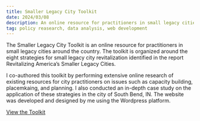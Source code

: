 ```yaml
---
title: Smaller Legacy City Toolkit
date: 2024/03/08
description: An online resource for practitioners in small legacy cities.
tag: policy reasearch, data analysis, web development
---
```


The Smaller Legacy City Toolkit is an online resource for practitioners in small legacy cities around the country. The toolkit is organized around the eight strategies for small legacy city revitalization identified in the report Revitalizing America’s Smaller Legacy Cities.

I co-authored this toolkit by performing extensive online research of existing resources for city practitioners on issues such as capacity building, placemkaing, and planning. I also conducted an in-depth case study on the application of these strategies in the city of South Bend, IN. The website was developed and designed by me using the Wordpress platform.

[View the Toolkit](http://smallcitytoolkit.greaterohio.org/)
